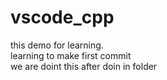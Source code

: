 # vscode_cpp
this demo for learning. 
<br>
learning to make first commit
<br>
we are doint this after doin in folder
